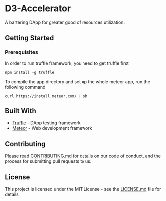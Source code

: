 # D3-Accelerator

A bartering DApp for greater good of resources utilization.  

## Getting Started

### Prerequisites

In order to run truffle framework, you need to get truffle first

```
npm install -g truffle 
```

To compile the app directory and set up the whole meteor app, run the following command

```
curl https://install.meteor.com/ | sh
```

## Built With

* [Truffle](https://truffle.readthedocs.io/en/latest/) - DApp testing framework
* [Meteor](https://www.meteor.com/install) - Web development framework

## Contributing

Please read [CONTRIBUTING.md](https://gist.github.com/johnhckuo/a08fc77a28d2addd0082a8bf54178421) for details on our code of conduct, and the process for submitting pull requests to us.

## License

This project is licensed under the MIT License - see the [LICENSE.md](LICENSE.md) file for details
